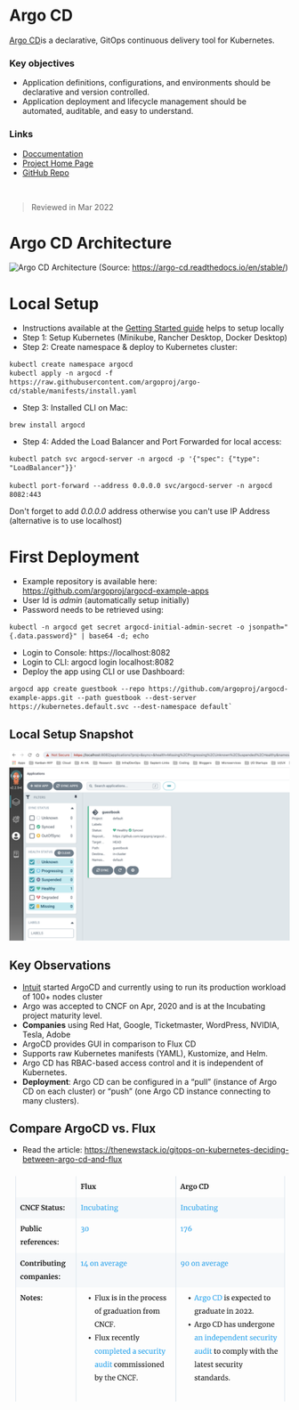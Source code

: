 # Argo CD

[Argo CD](https://github.com/argoproj/argo-cd)is a declarative, GitOps continuous delivery tool for Kubernetes. 
### Key objectives 
- Application definitions, configurations, and environments should be declarative and version controlled. 
- Application deployment and lifecycle management should be automated, auditable, and easy to understand.

### Links
- [Doccumentation](https://argo-cd.readthedocs.io/)
- [Project Home Page](https://argoproj.github.io/)
- [GitHub Repo](https://github.com/argoproj/argo-cd)

</br>

> Reviewed in Mar 2022

# Argo CD Architecture

![Argo CD Architecture](https://argo-cd.readthedocs.io/en/stable/assets/argocd_architecture.png)
(Source: https://argo-cd.readthedocs.io/en/stable/)


# Local Setup
- Instructions available at the [Getting Started guide](https://argo-cd.readthedocs.io/en/stable/) helps to setup locally
- Step 1: Setup Kubernetes (Minikube, Rancher Desktop, Docker Desktop)
- Step 2: Create namespace & deploy to Kubernetes cluster:
```
kubectl create namespace argocd
kubectl apply -n argocd -f https://raw.githubusercontent.com/argoproj/argo-cd/stable/manifests/install.yaml
```
- Step 3: Installed CLI on Mac:
```
brew install argocd
```
- Step 4: Added the Load Balancer and Port Forwarded for local access:
```
kubectl patch svc argocd-server -n argocd -p '{"spec": {"type": "LoadBalancer"}}'

kubectl port-forward --address 0.0.0.0 svc/argocd-server -n argocd 8082:443
```
Don't forget to add *0.0.0.0* address otherwise you can't use IP Address (alternative is to use localhost)

# First Deployment
- Example repository is available here: https://github.com/argoproj/argocd-example-apps
- User Id is *admin* (automatically setup initially)
- Password needs to be retrieved using:
```
kubectl -n argocd get secret argocd-initial-admin-secret -o jsonpath="{.data.password}" | base64 -d; echo
```

- Login to Console: https://localhost:8082 
- Login to CLI: argocd login localhost:8082
- Deploy the app using CLI or use Dashboard:
```
argocd app create guestbook --repo https://github.com/argoproj/argocd-example-apps.git --path guestbook --dest-server https://kubernetes.default.svc --dest-namespace default`
```

## Local Setup Snapshot

![Local Dashboard](images/argocd-local.png)

## Key Observations
- [Intuit](https://blog.argoproj.io/introducing-argo-cd-declarative-continuous-delivery-for-kubernetes-da2a73a780cd) started ArgoCD and currently using to run its production workload of 100+ nodes cluster
- Argo was accepted to CNCF on Apr, 2020 and is at the Incubating project maturity level.
- **Companies** using Red Hat, Google, Ticketmaster, WordPress, NVIDIA, Tesla, Adobe
- ArgoCD provides GUI in comparison to Flux CD
- Supports raw Kubernetes manifests (YAML), Kustomize, and Helm.
- Argo CD has RBAC-based access control and it is independent of Kubernetes.
- **Deployment**: Argo CD can be configured in a “pull” (instance of Argo CD on each cluster) or “push” (one Argo CD instance connecting to many clusters).

## Compare ArgoCD vs. Flux
- Read the article: https://thenewstack.io/gitops-on-kubernetes-deciding-between-argo-cd-and-flux

![ArgoCD vs. Flux](images/argocd-flux-compare.png)